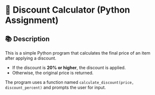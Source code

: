 # 🛒 Discount Calculator (Python Assignment)

## 📚 Description
This is a simple Python program that calculates the final price of an item after applying a discount.  
- If the discount is **20% or higher**, the discount is applied.  
- Otherwise, the original price is returned.

The program uses a function named `calculate_discount(price, discount_percent)` and prompts the user for input.
